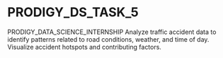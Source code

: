# PRODIGY_DS_TASK_5
PRODIGY_DATA_SCIENCE_INTERNSHIP  Analyze traffic accident data to identify patterns related to road conditions, weather, and time of day. Visualize accident hotspots and contributing factors.
